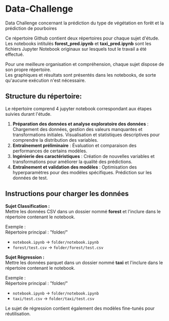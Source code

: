 # Data-Challenge  
Data Challenge concernant la prédiction du type de végétation en forêt et la prédiction de pourboires

Ce répertoire Github contient deux répertoires pour chaque sujet d'étude.  
Les notebooks intitulés **forest_pred.ipynb** et **taxi_pred.ipynb** sont les fichiers Jupyter Notebook originaux sur lesquels tout le travail a été effectué.

Pour une meilleure organisation et compréhension, chaque sujet dispose de son propre répertoire.  
Les graphiques et résultats sont présentés dans les notebooks, de sorte qu'aucune exécution n'est nécessaire.

## Structure du répertoire:

Le répertoire comprend 4 jupyter notebook correspondant aux étapes suivies durant l'étude.

1. **Préparation des données et analyse exploratoire des données** : Chargement des données, gestion des valeurs manquantes et transformations initiales. Visualisation et statistiques descriptives pour comprendre la distribution des variables.
2. **Entraînement préliminaire** : Évaluation et comparaison des performances de certains modèles.
3. **Ingénierie des caractéristiques** : Création de nouvelles variables et transformations pour améliorer la qualité des prédictions.
4. **Entraînement et validation des modèles** : Optimisation des hyperparamètres pour des modèles spécifiques. Prédiction sur les données de test.

## Instructions pour charger les données

**Sujet Classification :**  
Mettre les données CSV dans un dossier nommé **forest** et l'inclure dans le répertoire contenant le notebook.

Exemple :  
Répertoire principal : "folder/"  
- `notebook.ipynb` -> `folder/notebook.ipynb`  
- `forest/test.csv` -> `folder/forest/test.csv`

**Sujet Régression :**  
Mettre les données parquet dans un dossier nommé **taxi** et l'inclure dans le répertoire contenant le notebook.

Exemple :  
Répertoire principal : "folder/"  
- `notebook.ipynb` -> `folder/notebook.ipynb`  
- `taxi/test.csv` -> `folder/taxi/test.csv`

Le sujet de régression contient également des modèles fine-tunés pour réutilisation.
